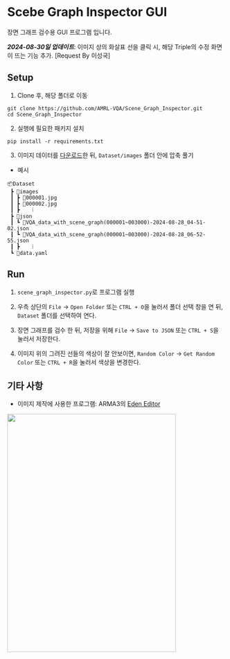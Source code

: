 # Scebe Graph Inspector GUI

장면 그래프 검수용 GUI 프로그램 입니다.

***2024-08-30일 업데이트***: 이미지 상의 화살표 선을 클릭 시, 해당 Triple의 수정 화면이 뜨는 기능 추가. [Request By 이성국]

## Setup

1. Clone 후, 해당 폴더로 이동
```
git clone https://github.com/AMRL-VQA/Scene_Graph_Inspector.git
cd Scene_Graph_Inspector
```

2. 실행에 필요한 패키지 설치
```
pip install -r requirements.txt
```

3. 이미지 데이터를 [다운로드](https://drive.google.com/drive/folders/1H0NwjLpS2OHq-pLTCbIQwOfdDeWkP4OZ?usp=sharing)한 뒤, `Dataset/images` 폴더 안에 압축 풀기

- 예시

```
📦Dataset
 ┣ 📂images
 ┃ ┣ 📜000001.jpg
 ┃ ┣ 📜000002.jpg
 ┃ ┣    ⁞
 ┣ 📂json
 ┃ ┗ 📜VQA_data_with_scene_graph(000001~003000)-2024-08-28_04-51-02.json
 ┃ ┗ 📜VQA_data_with_scene_graph(000001~003000)-2024-08-28_06-52-55.json
 ┃ ┣    ⁞
 ┗ 📜data.yaml
```

## Run
1. `scene_graph_inspector.py`로 프로그램 실행

2. 우측 상단의 `File` → `Open Folder` 또는 `CTRL + O`을 눌러서 폴더 선택 창을 연 뒤, `Dataset` 폴더를 선택하여 연다.

3. 장면 그래프를 검수 한 뒤, 저장을 위해 `File` → `Save to JSON` 또는 `CTRL + S`을 눌러서 저장한다.

4. 이미지 위의 그려진 선들의 색상이 잘 안보이면, `Random Color` → `Get Random Color` 또는 `CTRL + R`을 눌러서 색상을 변경한다.

## 기타 사항

- 이미지 제작에 사용한 프로그램: ARMA3의 [Eden Editor](https://community.bistudio.com/wiki/Category:Eden_Editor)
  
<img
  src="https://i.namu.wiki/i/EmIh3Am-eSOoMK_Dkw002A5GboINsi5bS1F6Cpy4vGwtqofuMj7_-QkMiqJuVfXoK2DvFXqE1ABJd2wkX3CeKw.webp"
  width="388.5"
  height="550"
/>
